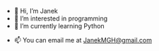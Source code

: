 - 👋 Hi, I’m Janek
- 👀 I’m interested in programming
- 🌱 I’m currently learning Python
<!-- - 💞️ I’m looking to collaborate on ... -->
- 📫 You can email me at JanekMGH@gmail.com
<!---
Janek-M/Janek-M is a ✨ special ✨ repository because its `README.md` (this file) appears on your GitHub profile.
You can click the Preview link to take a look at your changes.
--->
